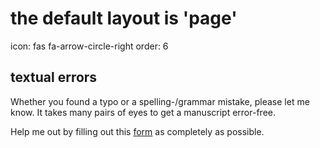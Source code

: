 # the default layout is 'page'
icon: fas fa-arrow-circle-right
order: 6

## textual errors

Whether you found a typo or a spelling-/grammar mistake, please let me know. It takes many pairs of eyes to get a manuscript error-free.  
  
Help me out by filling out this [form](https://docs.google.com/forms/d/e/1FAIpQLSfE9bi_pe4MWdfQs3mw4xFAUeo-EUdyfMWKcYPSzAwHWkagHg/viewform?usp=preview) as completely as possible.  

